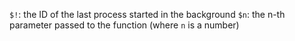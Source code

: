 `$!`: the ID of the last process started in the background
`$n`: the n-th parameter passed to the function (where `n` is a number)

